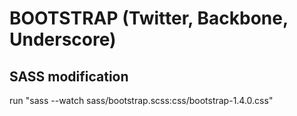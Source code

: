 BOOTSTRAP (Twitter, Backbone, Underscore)
=================




SASS modification
------------------
run "sass --watch sass/bootstrap.scss:css/bootstrap-1.4.0.css" 

